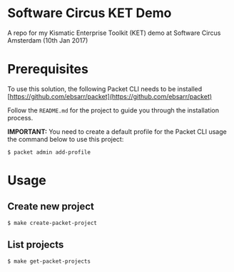 # Software Circus KET Demo
A repo for my Kismatic Enterprise Toolkit (KET) demo at Software Circus Amsterdam (10th Jan 2017)

# Prerequisites
To use this solution, the following Packet CLI needs to be installed [https://github.com/ebsarr/packet](https://github.com/ebsarr/packet)

Follow the `README.md` for the project to guide you through the installation process.

**IMPORTANT:** You need to create a default profile for the Packet CLI usage the command below to use this project:

```
$ packet admin add-profile
```

# Usage

## Create new project
```
$ make create-packet-project
```

## List projects
```
$ make get-packet-projects
```